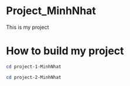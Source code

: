 # Project_MinhNhat

This is my project

# How to build my project

```powershell
cd project-1-MinhNhat
```

```powershell
cd project-2-MinhNhat
```